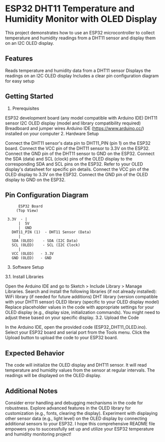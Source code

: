 # ESP32 DHT11 Temperature and Humidity Monitor with OLED Display

This project demonstrates how to use an ESP32 microcontroller to collect temperature and humidity readings from a DHT11 sensor and display them on an I2C OLED display.

## Features

Reads temperature and humidity data from a DHT11 sensor
Displays the readings on an I2C OLED display
Includes a clear pin configuration diagram for easy setup
## Getting Started

1. Prerequisites

ESP32 development board (any model compatible with Arduino IDE)
DHT11 sensor
I2C OLED display (model and library compatibility required)
Breadboard and jumper wires
Arduino IDE (https://www.arduino.cc/) installed on your computer
2. Hardware Setup

Connect the DHT11 sensor's data pin to DHT11_PIN (pin 1) on the ESP32 board.
Connect the VCC pin of the DHT11 sensor to 3.3V on the ESP32.
Connect the GND pin of the DHT11 sensor to GND on the ESP32.
Connect the SDA (data) and SCL (clock) pins of the OLED display to the corresponding SDA and SCL pins on the ESP32. Refer to your OLED display's datasheet for specific pin details.
Connect the VCC pin of the OLED display to 3.3V on the ESP32.
Connect the GND pin of the OLED display to GND on the ESP32.
## Pin Configuration Diagram

          ESP32 Board
         (Top View)

     3.3V  - |
          |  5V
          |  GND
       DHT11_PIN (1)  - DHT11 Sensor (Data)
          |
       SDA (OLED)    - SDA (I2C Data)
       SCL (OLED)    - SCL (I2C Clock)
          |
       VCC (OLED)   - 3.3V
       GND (OLED)   - GND
3. Software Setup

3.1. Install Libraries

Open the Arduino IDE and go to Sketch > Include Library > Manage Libraries.
Search and install the following libraries (if not already installed):
WiFi library (if needed for future additions)
DHT library (version compatible with your DHT11 sensor)
OLED library (specific to your OLED display model)
Replace placeholder values in the code with appropriate settings for your OLED display (e.g., display size, initialization commands). You might need to adjust these based on your specific display.
3.2. Upload the Code

In the Arduino IDE, open the provided code (ESP32_DHT11_OLED.ino).
Select your ESP32 board and serial port from the Tools menu.
Click the Upload button to upload the code to your ESP32 board.
## Expected Behavior

The code will initialize the OLED display and DHT11 sensor.
It will read temperature and humidity values from the sensor at regular intervals.
The readings will be displayed on the OLED display.
## Additional Notes

Consider error handling and debugging mechanisms in the code for robustness.
Explore advanced features in the OLED library for customization (e.g., fonts, clearing the display).
Experiment with displaying other sensor data (e.g., light level) on the OLED display by connecting additional sensors to your ESP32.
I hope this comprehensive README file empowers you to successfully set up and utilize your ESP32 temperature and humidity monitoring project!
